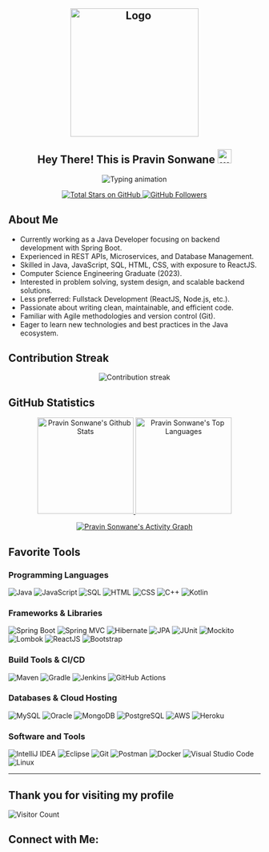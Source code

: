 <h2 align="center">
  <img align="center" height="256px" src="https://user-images.githubusercontent.com/51513908/150689872-eaa21d9a-7c65-4662-938c-26091c09cd70.svg" alt="Logo" /> 
  <br><br>
  Hey There! This is Pravin Sonwane <img src="https://media.giphy.com/media/hvRJCLFzcasrR4ia7z/giphy.gif" width="28" alt="wave"/>
</h2>

<p align="center">
  <img src="https://readme-typing-svg.herokuapp.com?color=%2336BCF7&size=48&center=true&width=600&height=100&lines=Java+Developer;Spring+Boot+Enthusiast;Backend+Engineer;Problem+Solver;Fullstack+(less+preferred)" alt="Typing animation" />
</p>

<p align="center">
  <a href="https://github.com/pravin-sonwane?tab=repositories&sort=stargazers" target="_blank" rel="noopener noreferrer">
    <img alt="Total Stars on GitHub" title="Total stars on GitHub" src="https://custom-icon-badges.herokuapp.com/badge/dynamic/json?logo=star&color=55960c&labelColor=488207&label=Stars&style=for-the-badge&query=%24.stars&url=https://api.github-star-counter.workers.dev/user/pravin-sonwane" />
  </a>
  <a href="https://github.com/pravin-sonwane?tab=followers" target="_blank" rel="noopener noreferrer">
    <img alt="GitHub Followers" title="Follow me on Github" src="https://custom-icon-badges.herokuapp.com/github/followers/pravin-sonwane?color=236ad3&labelColor=1155ba&style=for-the-badge&logo=person-add&label=Follow&logoColor=white" />
  </a>
</p>

## About Me

<ul>
  <li>Currently working as a Java Developer focusing on backend development with Spring Boot.</li>
  <li>Experienced in REST APIs, Microservices, and Database Management.</li>
  <li>Skilled in Java, JavaScript, SQL, HTML, CSS, with exposure to ReactJS.</li>
  <li>Computer Science Engineering Graduate (2023).</li>
  <li>Interested in problem solving, system design, and scalable backend solutions.</li>
  <li>Less preferred: Fullstack Development (ReactJS, Node.js, etc.).</li>
  <li>Passionate about writing clean, maintainable, and efficient code.</li>
  <li>Familiar with Agile methodologies and version control (Git).</li>
  <li>Eager to learn new technologies and best practices in the Java ecosystem.</li>
</ul>

## Contribution Streak

<p align="center">
  <img title="🔥 Get streak stats for your profile at git.io/streak-stats" alt="Contribution streak" src="https://github-readme-streak-stats.herokuapp.com/?user=pravin-sonwane&theme=monokai-metallian&hide_border=true" />
</p>

## GitHub Statistics

<p align="center">
  <a href="https://github.com/anuraghazra/github-readme-stats" target="_blank" rel="noopener noreferrer">
    <img alt="Pravin Sonwane's Github Stats" src="https://denvercoder1-github-readme-stats.vercel.app/api/?username=pravin-sonwane&show_icons=true&count_private=true&theme=react&hide_border=true&bg_color=1F222E&title_color=F85D7F&icon_color=F8D866" height="192px" />
  </a>
  <a href="https://github.com/anuraghazra/github-readme-stats" target="_blank" rel="noopener noreferrer">
    <img alt="Pravin Sonwane's Top Languages" src="https://github-readme-stats.vercel.app/api/top-langs/?username=pravin-sonwane&langs_count=8&layout=compact&theme=react&hide_border=true&bg_color=1F222E&title_color=F85D7F&icon_color=F8D866&hide=Jupyter%20Notebook" height="192px" />
  </a>
</p>

<p align="center">
  <a href="https://github.com/ashutosh00710/github-readme-activity-graph" target="_blank" rel="noopener noreferrer">
    <img alt="Pravin Sonwane's Activity Graph" src="https://denvercoder1-activity-graph.herokuapp.com/graph/?username=pravin-sonwane&bg_color=1F222E&color=F8D866&line=F85D7F&point=FFFFFF&hide_border=true" />
  </a>
</p>

## Favorite Tools

### Programming Languages

<p>
  <img alt="Java" src="https://img.shields.io/badge/Java-007396.svg?logo=java&logoColor=white" />
  <img alt="JavaScript" src="https://img.shields.io/badge/JavaScript-F7DF1E.svg?logo=javascript&logoColor=black" />
  <img alt="SQL" src="https://custom-icon-badges.herokuapp.com/badge/SQL-025E8C.svg?logo=database&logoColor=white" />
  <img alt="HTML" src="https://img.shields.io/badge/HTML-E34F26.svg?logo=html5&logoColor=white" />
  <img alt="CSS" src="https://img.shields.io/badge/CSS-1572B6.svg?logo=css3&logoColor=white" />
  <img alt="C++" src="https://custom-icon-badges.herokuapp.com/badge/C++-9C033A.svg?logo=cpp2&logoColor=white" />
  <img alt="Kotlin" src="https://img.shields.io/badge/Kotlin-0095D5.svg?logo=kotlin&logoColor=white" />
</p>

### Frameworks & Libraries

<p>
  <img alt="Spring Boot" src="https://img.shields.io/badge/Spring%20Boot-6DB33F.svg?logo=spring-boot&logoColor=white" />
  <img alt="Spring MVC" src="https://img.shields.io/badge/Spring%20MVC-6DB33F.svg?logo=spring&logoColor=white" />
  <img alt="Hibernate" src="https://img.shields.io/badge/Hibernate-59666C.svg?logo=hibernate&logoColor=white" />
  <img alt="JPA" src="https://img.shields.io/badge/JPA-007396.svg?logo=java&logoColor=white" />
  <img alt="JUnit" src="https://img.shields.io/badge/JUnit-25A162.svg?logo=junit5&logoColor=white" />
  <img alt="Mockito" src="https://img.shields.io/badge/Mockito-4CAF50.svg?logo=java&logoColor=white" />
  <img alt="Lombok" src="https://img.shields.io/badge/Lombok-ED1C24.svg?logo=lombok&logoColor=white" />
  <img alt="ReactJS" src="https://img.shields.io/badge/React-61DAFB.svg?logo=react&logoColor=black" />
  <img alt="Bootstrap" src="https://img.shields.io/badge/Bootstrap-7952B3.svg?logo=bootstrap&logoColor=white" />
</p>

### Build Tools & CI/CD

<p>
  <img alt="Maven" src="https://img.shields.io/badge/Maven-C71A36.svg?logo=apache-maven&logoColor=white" />
  <img alt="Gradle" src="https://img.shields.io/badge/Gradle-02303A.svg?logo=gradle&logoColor=white" />
  <img alt="Jenkins" src="https://img.shields.io/badge/Jenkins-D24939.svg?logo=jenkins&logoColor=white" />
  <img alt="GitHub Actions" src="https://img.shields.io/badge/GitHub%20Actions-2088FF.svg?logo=github-actions&logoColor=white" />
</p>

### Databases & Cloud Hosting

<p>
  <img alt="MySQL" src="https://img.shields.io/badge/MySQL-00f.svg?logo=mysql&logoColor=white" />
  <img alt="Oracle" src="https://img.shields.io/badge/Oracle-F00000.svg?logo=oracle&logoColor=white" />
  <img alt="MongoDB" src="https://img.shields.io/badge/MongoDB-47A248.svg?logo=mongodb&logoColor=white" />
  <img alt="PostgreSQL" src="https://img.shields.io/badge/PostgreSQL-336791.svg?logo=postgresql&logoColor=white" />
  <img alt="AWS" src="https://img.shields.io/badge/AWS-232F3E.svg?logo=amazon-aws&logoColor=white" />
  <img alt="Heroku" src="https://img.shields.io/badge/Heroku-430098.svg?logo=heroku&logoColor=white" />
</p>

### Software and Tools

<p>
  <img alt="IntelliJ IDEA" src="https://img.shields.io/badge/IntelliJ%20IDEA-000000.svg?logo=intellij-idea&logoColor=white" />
  <img alt="Eclipse" src="https://img.shields.io/badge/Eclipse-2C2255.svg?logo=eclipse-ide&logoColor=white" />
  <img alt="Git" src="https://img.shields.io/badge/Git-F05033.svg?logo=git&logoColor=white" />
  <img alt="Postman" src="https://img.shields.io/badge/Postman-FF6C37.svg?logo=postman&logoColor=white" />
  <img alt="Docker" src="https://img.shields.io/badge/Docker-2496ED.svg?logo=docker&logoColor=white" />
  <img alt="Visual Studio Code" src="https://img.shields.io/badge/Visual%20Studio%20Code-0078d7.svg?logo=visual-studio-code&logoColor=white" />
  <img alt="Linux" src="https://img.shields.io/badge/Linux-FCC624.svg?logo=linux&logoColor=black" />
</p>

---

## Thank you for visiting my profile

![Visitor Count](https://profile-counter.glitch.me/pravin-sonwane/count.svg)

## Connect with Me:

<p>
  <a href="https://github.com/pravin-sonwane" target="_blank" rel="noopener noreferrer"><img src="https://img.shields.io/badge/-pravin--
